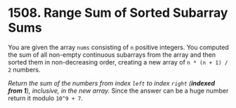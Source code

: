 # 1508. Range Sum of Sorted Subarray Sums

You are given the array `nums` consisting of `n` positive integers. You computed the sum of all non-empty continuous subarrays from the array and then sorted them in non-decreasing order, creating a new array of `n * (n + 1) / 2` numbers.

*Return the sum of the numbers from index `left` to index `right` (**indexed from 1**), inclusive, in the new array.* Since the answer can be a huge number return it modulo `10^9 + 7`.
